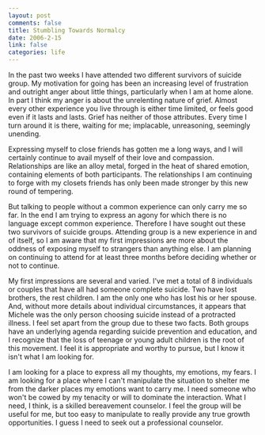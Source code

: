 ```yaml
--- 
layout: post
comments: false
title: Stumbling Towards Normalcy
date: 2006-2-15
link: false
categories: life
---
```

In the past two weeks I have attended two different survivors of suicide group. My motivation for going has been an increasing level of frustration and outright anger about little things, particularly when I am at home alone. In part I think my anger is about the unrelenting nature of grief. Almost every other experience you live through is either time limited, or feels good even if it lasts and lasts. Grief has neither of those attributes. Every time I turn around it is there, waiting for me; implacable, unreasoning, seemingly unending.

Expressing myself to close friends has gotten me a long ways, and I will certainly continue to avail myself of their love and compassion. Relationships are like an alloy metal, forged in the heat of shared emotion, containing elements of both participants. The relationships I am continuing to forge with my closets friends has only been made stronger by this new round of tempering.

But talking to people without a common experience can only carry me so far. In the end I am trying to express an agony for which there is no language except common experience. Therefore I have sought out these two survivors of suicide groups. Attending group is a new experience in and of itself, so I am aware that my first impressions are more about the oddness of exposing myself to strangers than anything else. I am planning on continuing to attend for at least three months before deciding whether or not to continue.

My first impressions are several and varied. I've met a total of 8 individuals or couples that have all had someone complete suicide. Two have lost brothers, the rest children. I am the only one who has lost his or her spouse. And, without more details about individual circumstances, it appears that Michele was the only person choosing suicide instead of a protracted illness. I feel set apart from the group due to these two facts. Both groups have an underlying agenda regarding suicide prevention and education, and I recognize that the loss of teenage or young adult children is the root of this movement. I feel it is appropriate and worthy to pursue, but I know it isn't what I am looking for.

I am looking for a place to express all my thoughts, my emotions, my fears. I am looking for a place where I can't manipulate the situation to shelter me from the darker places my emotions want to carry me. I need someone who won't be cowed by my tenacity or will to dominate the interaction. What I need, I think, is a skilled bereavement counselor.  I feel the group will be useful for me, but too easy to manipulate to really provide any true growth opportunities. I guess I need to seek out a professional counselor.
